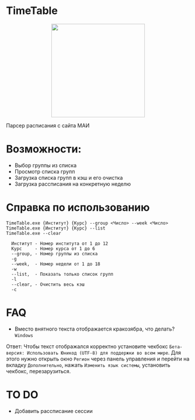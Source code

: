 # TimeTable
<p align="center">
<img width="256" height="256" src="https://i.ibb.co/hBq3MfS/2022-10-11-195636745.png">
<p align="center">

Парсер расписания с сайта МАИ

# Возможности:

- Выбор группы из списка
- Просмотр списка групп
- Загрузка списка групп в кэш и его очистка
- Загрузка рассписания на конкретную неделю

# Справка по использованию

```
TimeTable.exe {Институт} {Курс} --group <Число> --week <Число>
TimeTable.exe {Институт} {Курс} --list
TimeTable.exe --clear

  Институт - Номер института от 1 до 12
  Курс     - Номер курса от 1 до 6
  --group, - Номер группы из списка
  -g
  --week,  - Номер недели от 1 до 18
  -w
  --list,  - Показать только список групп
  -l
  --clear, - Очистить весь кэш
  -c
```

# FAQ

- Вместо внятного текста отображается кракозябра, что делать? `Windows`

Ответ: Чтобы текст отображался корректно установите чекбокс `Бета-версия: Использовать Юникод (UTF-8) для поддержки во всем мире`. Для этого нужно открыть окно `Регион` через панель управления и перейти на вкладку `Дополнительно`, нажать `Изменить язык системы`, установить чекбокс, перезарузиться.

# TO DO

- Добавить рассписание сессии
